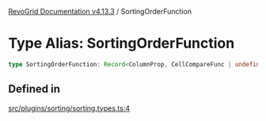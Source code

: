 [RevoGrid Documentation v4.13.3](README.md) / SortingOrderFunction

# Type Alias: SortingOrderFunction

```ts
type SortingOrderFunction: Record<ColumnProp, CellCompareFunc | undefined>;
```

## Defined in

[src/plugins/sorting/sorting.types.ts:4](https://github.com/revolist/revogrid/blob/827fce61250cb005ab132b3ed11b8ae836712e7b/src/plugins/sorting/sorting.types.ts#L4)
